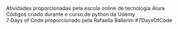 Atividades proporcionadas pela escola online de tecnologia Alura <br>
Códigos criado durante o curso de python da Udemy <br>
7 Days of Code proporcionado pela Rafaella Ballerini #7DaysOfCode
